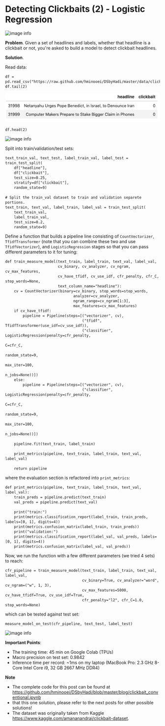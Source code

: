 # Detecting Clickbaits (2) - Logistic Regression


![image info](./images/p2-header.jpg, "by MMT Stock")

**Problem**.
Given a set of headlines and labels, whether that headline is a clickbait or 
not, you're asked to build a model to detect clickbait headlines.

**Solution**.

Read data:

```
df = pd.read_csv("https://raw.github.com/hminooei/DSbyHadi/master/data/clickbait_data.csv.zip")
df.tail(2)
```

![image info](./images/tail2.PNG)

```df.head(2)```

![image info](./images/head2.PNG)

Split into train/validation/test sets:

```
text_train_val, text_test, label_train_val, label_test = train_test_split(
    df["headline"], 
    df["clickbait"], 
    test_size=0.25, 
    stratify=df["clickbait"], 
    random_state=9)

# Split the train_val dataset to train and validation separete portions.
text_train, text_val, label_train, label_val = train_test_split(
    text_train_val,
    label_train_val, 
    test_size=0.2, 
    random_state=9)
```

Define a function that builds a pipeline line consisting of `CountVectorizer`,
`TfidfTransformer` (note that you can combine these two and use `TfidfVectorizer`), 
and `LogisticRegression` stages so that you can pass different parameters to it 
for tuning:

```
def train_measure_model(text_train, label_train, text_val, label_val,
                        cv_binary, cv_analyzer, cv_ngram, cv_max_features,
                        cv_have_tfidf, cv_use_idf, cfr_penalty, cfr_C, stop_words=None, 
                        text_column_name="headline"):
    cv = CountVectorizer(binary=cv_binary, stop_words=stop_words,
                               analyzer=cv_analyzer,
                               ngram_range=cv_ngram[1:3],
                               max_features=cv_max_features)
    if cv_have_tfidf:
        pipeline = Pipeline(steps=[("vectorizer", cv), 
                                   ("tfidf", TfidfTransformer(use_idf=cv_use_idf)),
                                   ("classifier", LogisticRegression(penalty=cfr_penalty,
                                                                     C=cfr_C,
                                                                     random_state=9,
                                                                     max_iter=100,
                                                                     n_jobs=None))])
    else:
        pipeline = Pipeline(steps=[("vectorizer", cv), 
                                   ("classifier", LogisticRegression(penalty=cfr_penalty,
                                                                     C=cfr_C,
                                                                     random_state=9,
                                                                     max_iter=100,
                                                                     n_jobs=None))])

    pipeline.fit(text_train, label_train)
    
    print_metrics(pipeline, text_train, label_train, text_val, label_val)

    return pipeline
```

where the evaluation section is refactored into `print_metrics`:
```
def print_metrics(pipeline, text_train, label_train, text_val, label_val):
    train_preds = pipeline.predict(text_train)
    val_preds = pipeline.predict(text_val)
    
    print("train:")
    print(metrics.classification_report(label_train, train_preds, labels=[0, 1], digits=4))
    print(metrics.confusion_matrix(label_train, train_preds))
    print("validation:")
    print(metrics.classification_report(label_val, val_preds, labels=[0, 1], digits=4))
    print(metrics.confusion_matrix(label_val, val_preds))
```

Now, we run the function with a few different parameters (we tried 4 sets) to reach:
```
cfr_pipeline = train_measure_model(text_train, label_train, text_val, label_val,
                                   cv_binary=True, cv_analyzer="word", cv_ngram=("w", 1, 3), 
                                   cv_max_features=5000, cv_have_tfidf=True, cv_use_idf=True, 
                                   cfr_penalty="l2", cfr_C=1.0, stop_words=None)
```

which can be tested against test set:
```
measure_model_on_test(cfr_pipeline, text_test, label_test)
```
![image info](./images/test2.PNG)


**Important Points**:
- The training time: 45 min on Google Colab (TPUs)
- Macro precision on test set: 0.9842
- Inference time per record: ~1ms on my laptop (MacBook Pro: 2.3 GHz 8-Core Intel Core i9, 32 GB 2667 MHz DDR4)

**Note** 
- The complete code for this post can be found at https://github.com/hminooei/DSbyHadi/blob/master/blog/clickbait_conventional.ipynb
- that this one solution, please refer to the next posts for other 
possible solutions!
- The dataset was originally taken from Kaggle https://www.kaggle.com/amananandrai/clickbait-dataset. 